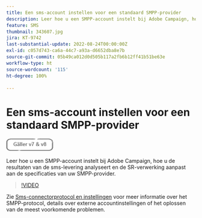 ```yaml
---
title: Een sms-account instellen voor een standaard SMPP-provider
description: Leer hoe u een SMPP-account instelt bij Adobe Campaign, hoe u de resultaten van de sms-levering analyseert en de SR-verwerking aanpast aan de specificaties van uw SMPP-provider. 
feature: SMS
thumbnail: 343607.jpg
jira: KT-9742
last-substantial-update: 2022-08-24T00:00:00Z
exl-id: c057d743-ca6a-44c7-a93a-d6652dba8e7b
source-git-commit: 05b49ca012d0d505b117a2fb6b12ff41b51be63e
workflow-type: ht
source-wordcount: '115'
ht-degree: 100%

---
```


# Een sms-account instellen voor een standaard SMPP-provider

![Geldt voor V7 en V8](../assets/V7-V8-stamp.png)

Leer hoe u een SMPP-account instelt bij Adobe Campaign, hoe u de resultaten van de sms-levering analyseert en de SR-verwerking aanpast aan de specificaties van uw SMPP-provider.

>[!VIDEO](https://video.tv.adobe.com/v/343607?quality=12&learn=on)

Zie [Sms-connectorprotocol en instellingen](https://experienceleague.adobe.com/docs/campaign-classic/using/sending-messages/sending-messages-on-mobiles/sms-protocol.html?lang=nl#sending-messages) voor meer informatie over het SMPP-protocol, details over externe accountinstellingen of het oplossen van de meest voorkomende problemen.

